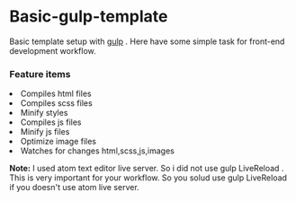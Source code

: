 # Basic-gulp-template
Basic template setup with <a href="http://gulpjs.com/" rel="nofollow">gulp</a> . Here have some simple task for front-end development workflow.


<h3>Feature items</h3

<ul>
    <li>Compiles html files</li>
    <li>Compiles scss files</li>
    <li>Minify styles</li>
    <li>Compiles js files</li>
    <li>Minify js files</li>
    <li>Optimize image files</li>
    <li>Watches for changes html,scss,js,images</li>
</ul>


<strong>Note:</strong> I used atom text editor live server. So i did not use gulp  LiveReload . This is very important for your workflow. So you solud use gulp LiveReload if you doesn't use atom live server.
